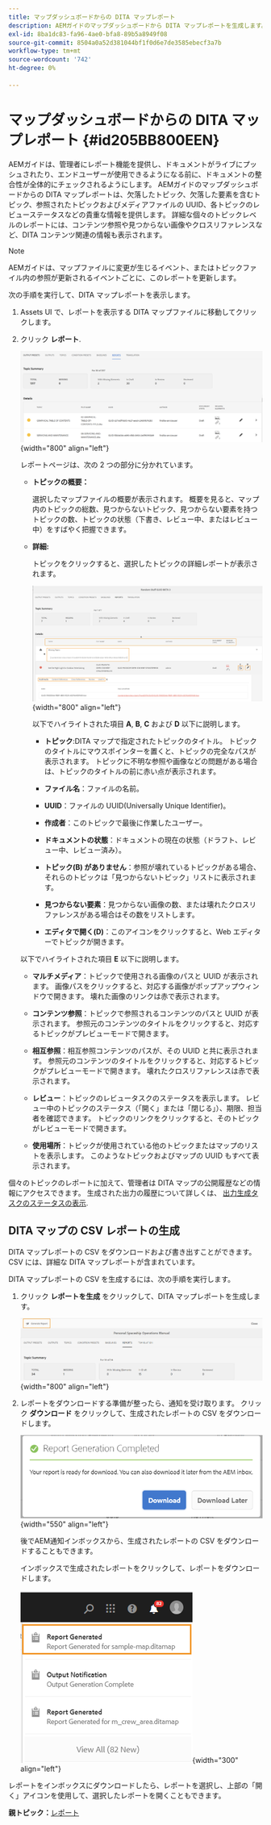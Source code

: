 ```yaml
---
title: マップダッシュボードからの DITA マップレポート
description: AEMガイドのマップダッシュボードから DITA マップレポートを生成します。 DITA マップレポートの CSV を生成する方法を説明します。
exl-id: 8ba1dc83-fa96-4ae0-bfa8-89b5a8949f08
source-git-commit: 8504a0a52d381044bf1f0d6e7de3585ebecf3a7b
workflow-type: tm+mt
source-wordcount: '742'
ht-degree: 0%

---
```


# マップダッシュボードからの DITA マップレポート {#id205BB800EEN}

AEMガイドは、管理者にレポート機能を提供し、ドキュメントがライブにプッシュされたり、エンドユーザーが使用できるようになる前に、ドキュメントの整合性が全体的にチェックされるようにします。 AEMガイドのマップダッシュボードからの DITA マップレポートは、欠落したトピック、欠落した要素を含むトピック、参照されたトピックおよびメディアファイルの UUID、各トピックのレビューステータスなどの貴重な情報を提供します。 詳細な個々のトピックレベルのレポートには、コンテンツ参照や見つからない画像やクロスリファレンスなど、DITA コンテンツ関連の情報も表示されます。

>[!NOTE]
>
> AEMガイドは、マップファイルに変更が生じるイベント、またはトピックファイル内の参照が更新されるイベントごとに、このレポートを更新します。

次の手順を実行して、DITA マップレポートを表示します。

1. Assets UI で、レポートを表示する DITA マップファイルに移動してクリックします。

1. クリック **レポート**.

   ![](images/reports-page-uuid.png){width="800" align="left"}

   レポートページは、次の 2 つの部分に分かれています。

   - **トピックの概要：**

     選択したマップファイルの概要が表示されます。 概要を見ると、マップ内のトピックの総数、見つからないトピック、見つからない要素を持つトピックの数、トピックの状態（下書き、レビュー中、またはレビュー中）をすばやく把握できます。

   - **詳細:**

     トピックをクリックすると、選択したトピックの詳細レポートが表示されます。

     ![](images/detailed-report-uuid.png){width="800" align="left"}

     以下でハイライトされた項目 **A**, **B**, **C** および **D** 以下に説明します。

      - **トピック**:DITA マップで指定されたトピックのタイトル。 トピックのタイトルにマウスポインターを置くと、トピックの完全なパスが表示されます。 トピックに不明な参照や画像などの問題がある場合は、トピックのタイトルの前に赤い点が表示されます。

      - **ファイル名**：ファイルの名前。

      - **UUID**：ファイルの UUID(Universally Unique Identifier)。

      - **作成者**：このトピックで最後に作業したユーザー。

      - **ドキュメントの状態**：ドキュメントの現在の状態（ドラフト、レビュー中、レビュー済み）。

      - **トピック\(B\) がありません**：参照が壊れているトピックがある場合、それらのトピックは「見つからないトピック」リストに表示されます。

      - **見つからない要素**：見つからない画像の数、または壊れたクロスリファレンスがある場合はその数をリストします。

      - **エディタで開く\(D\)**：このアイコンをクリックすると、Web エディターでトピックが開きます。


   以下でハイライトされた項目 **E** 以下に説明します。

   - **マルチメディア**：トピックで使用される画像のパスと UUID が表示されます。 画像パスをクリックすると、対応する画像がポップアップウィンドウで開きます。 壊れた画像のリンクは赤で表示されます。

   - **コンテンツ参照**：トピックで参照されるコンテンツのパスと UUID が表示されます。 参照元のコンテンツのタイトルをクリックすると、対応するトピックがプレビューモードで開きます。

   - **相互参照**：相互参照コンテンツのパスが、その UUID と共に表示されます。 参照元のコンテンツのタイトルをクリックすると、対応するトピックがプレビューモードで開きます。 壊れたクロスリファレンスは赤で表示されます。

   - **レビュー**：トピックのレビュータスクのステータスを表示します。 レビュー中のトピックのステータス（「開く」または「閉じる」）、期限、担当者を確認できます。 トピックのリンクをクリックすると、そのトピックがレビューモードで開きます。

   - **使用場所**：トピックが使用されている他のトピックまたはマップのリストを表示します。 このようなトピックおよびマップの UUID もすべて表示されます。

個々のトピックのレポートに加えて、管理者は DITA マップの公開履歴などの情報にアクセスできます。 生成された出力の履歴について詳しくは、 [出力生成タスクのステータスの表示](generate-output-for-a-dita-map.md#viewing_output_history).

## DITA マップの CSV レポートの生成

DITA マップレポートの CSV をダウンロードおよび書き出すことができます。 CSV には、詳細な DITA マップレポートが含まれています。

DITA マップレポートの CSV を生成するには、次の手順を実行します。

1. クリック **レポートを生成** をクリックして、DITA マップレポートを生成します。

   ![](images/generate-DITA-map-report.png){width="800" align="left"}

1. レポートをダウンロードする準備が整ったら、通知を受け取ります。 クリック **ダウンロード** をクリックして、生成されたレポートの CSV をダウンロードします。

   ![](images/download-report-dialog.png){width="550" align="left"}


   後でAEM通知インボックスから、生成されたレポートの CSV をダウンロードすることもできます。

   インボックスで生成されたレポートをクリックして、レポートをダウンロードします。

   ![](images/report-inbox--notification.png){width="300" align="left"}

レポートをインボックスにダウンロードしたら、レポートを選択し、上部の「開く」アイコンを使用して、選択したレポートを開くこともできます。

**親トピック：**[&#x200B;レポート](reports-intro.md)
